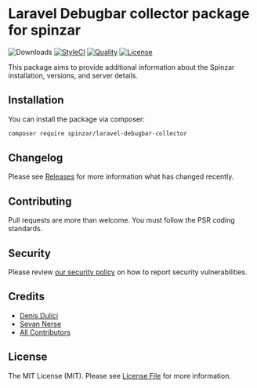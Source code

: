 # Laravel Debugbar collector package for spinzar

![Downloads](https://img.shields.io/packagist/dt/spinzar/laravel-debugbar-collector)
[![StyleCI](https://github.styleci.io/repos/442390293/shield?style=flat&branch=master)](https://styleci.io/repos/442390293)
[![Quality](https://img.shields.io/scrutinizer/quality/g/spinzar/laravel-debugbar-collector?label=quality)](https://scrutinizer-ci.com/g/spinzar/laravel-debugbar-collector)
[![License](https://img.shields.io/github/license/spinzar/laravel-debugbar-collector)](LICENSE.md)

This package aims to provide additional information about the Spinzar installation, versions, and server details.

## Installation

You can install the package via composer:

```bash
composer require spinzar/laravel-debugbar-collector
```

## Changelog

Please see [Releases](../../releases) for more information what has changed recently.

## Contributing

Pull requests are more than welcome. You must follow the PSR coding standards.

## Security

Please review [our security policy](https://github.com/spinzar/laravel-debugbar-collector/security/policy) on how to report security vulnerabilities.

## Credits

-   [Denis Duliçi](https://github.com/denisdulici)
-   [Sevan Nerse](https://github.com/sevannerse)
-   [All Contributors](../../contributors)

## License

The MIT License (MIT). Please see [License File](LICENSE.md) for more information.